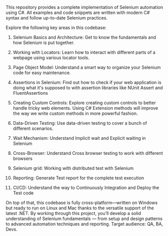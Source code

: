 This repository provides a complete implementation of Selenium automation using C#.
All examples and code snippets are written with modern C# syntax and follow up-to-date Selenium practices.

Explore the following key areas in this codebase:

1. Selenium Basics and Architecture: Get to know the fundamentals and how Selenium is put together.

2. Working with Locators: Learn how to interact with different parts of a webpage using various locator tools.

3. Page Object Model: Understand a smart way to organize your Selenium code for easy maintenance.

4. Assertions in Selenium: Find out how to check if your web application is doing what it's supposed to with assertion libraries like NUnit Assert and FluentAssertions

5. Creating Custom Controls: Explore creating custom controls to better handle tricky web elements. Using C# Extension methods will improve the way we write custom methods in more powerful fashion.

6. Data-Driven Testing: Use data-driven testing to cover a bunch of different scenarios.

7. Wait Mechanism: Understand Implicit wait and Explicit waiting in Selenium

8. Cross-Browser: Understand Cross browser testing to work with different browsers

9. Selenium grid: Working with distributed test with Selenium

10. Reporting: Generate Test report for the complete test execution

11. CI/CD: Understand the way to Continuously Integration and Deploy the Test code

On top of that, this codebase is fully cross-platform—written on Windows but ready to run on Linux and Mac thanks to the versatile support of the latest .NET. 
By working through this project, you’ll develop a solid understanding of Selenium fundamentals — from setup and design patterns to advanced automation techniques and reporting.
Target audience: QA, BA, Devs.
